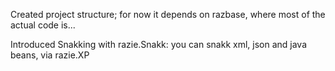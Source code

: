 
Created project structure; for now it depends on razbase, where most of the actual code is...

Introduced Snakking with razie.Snakk: you can snakk xml, json and java beans, via razie.XP

